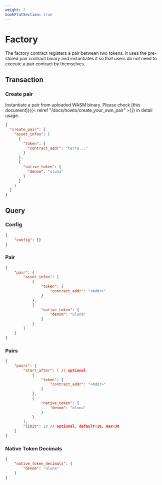 ```yaml
---
weight: 2
bookFlatSection: true
---
```


# Factory

The factory contract registers a pair between two tokens.
It uses the pre-stored pair contract binary and instantiates it so that users do not need to execute a pair contract by themselves.

## Transaction

### Create pair

Instantiate a pair from uploaded WASM binary. Please check [this document]({{< relref "/docs/howto/create_your_own_pair" >}}) in detail usage.

```json
{
  "create_pair": {
    "asset_infos": [
      {
        "token": {
          "contract_addr": "terra..."
        }
      },
      {
        "native_token": {
          "denom": "uluna"
        }
      }
    ]
  }
}
```

## Query

### Config

```json
{
    "config": {}
}
```

### Pair

```json
{
    "pair": {
        "asset_infos": [
            {
                "token": {
                    "contract_addr": "<Addr>"
                }
            },
            {
                "native_token": {
                    "denom": "uluna"
                }
            }
        ]
    }
}
```

### Pairs

```json
{
    "pairs": {
        "start_after": [ // optional
            {
                "token": {
                    "contract_addr": "<Addr>"
                }
            },
            {
                "native_token": {
                    "denom": "uluna"
                }
            }
        ],
        "limit": 10 // optional, default=10, max=30
    }
}
```

### Native Token Decimals

```json
{
    "native_token_decimals": {
        "denom": "uluna"
    }
}
```